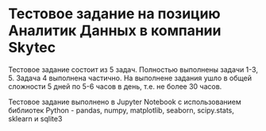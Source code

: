 # Тестовое задание на позицию Аналитик Данных в компании Skytec

Тестовое задание состоит из 5 задач.
Полностью выполнены задачи 1-3, 5. Задача 4 выполнена частично.
На выполнене задания ушло в общей сложности 5 дней по 5-6 часов в день, т.е. не более 30 часов.

Тестовое задание выполнено в Jupyter Notebook c использованием библиотек Python - pandas, numpy, matplotlib, seaborn, scipy.stats, sklearn и sqlite3
